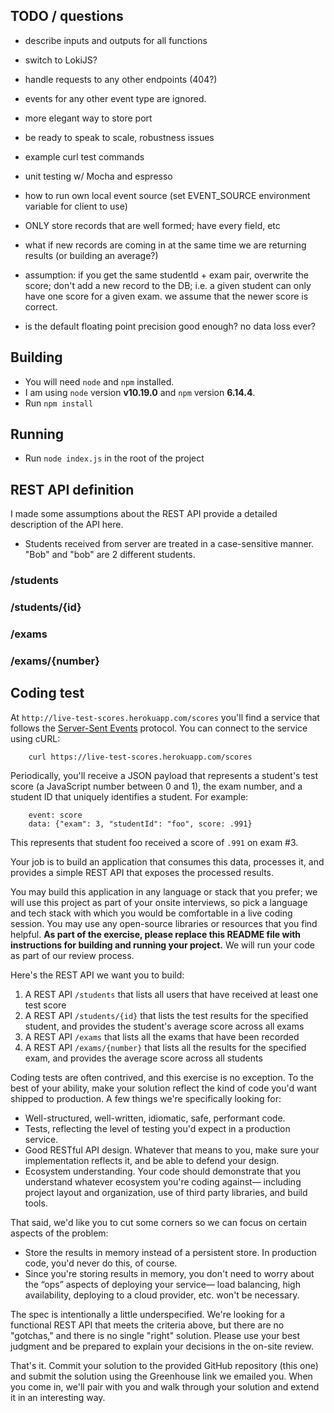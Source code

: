 ## TODO / questions

- describe inputs and outputs for all functions

- switch to LokiJS?

- handle requests to any other endpoints (404?)

- events for any other event type are ignored.

- more elegant way to store port

- be ready to speak to scale, robustness issues

- example curl test commands

- unit testing w/ Mocha and espresso

- how to run own local event source (set EVENT_SOURCE environment variable for client to use)

- ONLY store records that are well formed; have every field, etc

- what if new records are coming in at the same time we are returning results (or building an average?)

- assumption: if you get the same studentId + exam pair, overwrite the score; don't add a new record to the DB; i.e. a given student can only have one score for a given exam. we assume that the newer score is correct.

- is the default floating point precision good enough? no data loss ever?

## Building

- You will need `node` and `npm` installed.
- I am using `node` version **v10.19.0** and `npm` version **6.14.4**.
- Run `npm install`

## Running

- Run `node index.js` in the root of the project

## REST API definition

I made some assumptions about the REST API provide a detailed description of the API here.

- Students received from server are treated in a case-sensitive manner. "Bob" and "bob" are 2 different students.

### /students

### /students/{id}

### /exams

### /exams/{number}

## Coding test

At `http://live-test-scores.herokuapp.com/scores` you'll find a service that follows the [Server-Sent Events](https://www.w3.org/TR/2015/REC-eventsource-20150203/) protocol. You can connect to the service using cURL:

        curl https://live-test-scores.herokuapp.com/scores

Periodically, you'll receive a JSON payload that represents a student's test score (a JavaScript number between 0 and 1), the exam number, and a student ID that uniquely identifies a student. For example:

        event: score
        data: {"exam": 3, "studentId": "foo", score: .991}

This represents that student foo received a score of `.991` on exam #3.

Your job is to build an application that consumes this data, processes it, and provides a simple REST API that exposes the processed results.

You may build this application in any language or stack that you prefer; we will use this project as part of your onsite interviews, so pick a language and tech stack with which you would be comfortable in a live coding session. You may use any open-source libraries or resources that you find helpful. **As part of the exercise, please replace this README file with instructions for building and running your project.** We will run your code as part of our review process.

Here's the REST API we want you to build:

1. A REST API `/students` that lists all users that have received at least one test score
2. A REST API `/students/{id}` that lists the test results for the specified student, and provides the student's average score across all exams
3. A REST API `/exams` that lists all the exams that have been recorded
4. A REST API `/exams/{number}` that lists all the results for the specified exam, and provides the average score across all students

Coding tests are often contrived, and this exercise is no exception. To the best of your ability, make your solution reflect the kind of code you'd want shipped to production. A few things we're specifically looking for:

- Well-structured, well-written, idiomatic, safe, performant code.
- Tests, reflecting the level of testing you'd expect in a production service.
- Good RESTful API design. Whatever that means to you, make sure your implementation reflects it, and be able to defend your design.
- Ecosystem understanding. Your code should demonstrate that you understand whatever ecosystem you're coding against— including project layout and organization, use of third party libraries, and build tools.

That said, we'd like you to cut some corners so we can focus on certain aspects of the problem:

- Store the results in memory instead of a persistent store. In production code, you'd never do this, of course.
- Since you're storing results in memory, you don't need to worry about the “ops” aspects of deploying your service— load balancing, high availability, deploying to a cloud provider, etc. won't be necessary.

The spec is intentionally a little underspecified. We're looking for a functional REST API that meets the criteria above, but there are no "gotchas," and there is no single "right" solution. Please use your best judgment and be prepared to explain your decisions in the on-site review.

That's it. Commit your solution to the provided GitHub repository (this one) and submit the solution using the Greenhouse link we emailed you. When you come in, we'll pair with you and walk through your solution and extend it in an interesting way.
